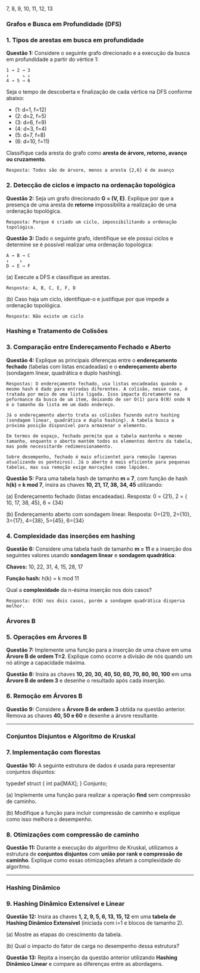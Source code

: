 7, 8, 9, 10, 11, 12, 13

### **Grafos e Busca em Profundidade (DFS)**

### **1. Tipos de arestas em busca em profundidade**

**Questão 1:** Considere o seguinte grafo direcionado e a execução da busca em profundidade a partir do vértice 1:

    1 → 2 → 3
    ↓     ↘︎ ↓
    4 → 5 → 6

Seja o tempo de descoberta e finalização de cada vértice na DFS conforme abaixo:

- (1: d=1, f=12)
- (2: d=2, f=5)
- (3: d=6, f=9)
- (4: d=3, f=4)
- (5: d=7, f=8)
- (6: d=10, f=11)

Classifique cada aresta do grafo como **aresta de árvore, retorno, avanço ou cruzamento**.

    Resposta: Todos são de árvore, menos a aresta {2,6} é de avanço


### **2. Detecção de ciclos e impacto na ordenação topológica**

**Questão 2:** Seja um grafo direcionado **G = (V, E)**. Explique por que a presença de uma aresta de **retorno** impossibilita a realização de uma ordenação topológica.

    Resposta: Porque é criado um ciclo, impossibilitando a ordenação topológica.

**Questão 3:** Dado o seguinte grafo, identifique se ele possui ciclos e determine se é possível realizar uma ordenação topológica:

    A → B → C
    ↓    ↓
    D → E → F

(a) Execute a DFS e classifique as arestas.

    Resposta: A, B, C, E, F, D

(b) Caso haja um ciclo, identifique-o e justifique por que impede a ordenação topológica.

    Resposta: Não existe um ciclo

### **Hashing e Tratamento de Colisões**

### **3. Comparação entre Endereçamento Fechado e Aberto**

**Questão 4:** Explique as principais diferenças entre o **endereçamento fechado** (tabelas com listas encadeadas) e o **endereçamento aberto** (sondagem linear, quadrática e duplo hashing).

    Respostas: O endereçamento fechado, usa listas encadeadas quando o mesmo hash é dado para entradas diferentes. A colisão, nesse caso, é tratada por meio de uma lista ligada. Isso impacta diretamente na peformance da busca de um item, deixando de ser O(1) para 0(N) onde N é o tamanho da lista em um dado endereço. 
    
    Já o endereçamento aberto trata as colisões fazendo outro hashing (sondagem linear, quadrática e duplo hashing). A tabela busca a próxima posição disponível para armazenar o elemento.
    
    Em termos de espaço, fechado permite que a tabela mantenha o mesmo tamanho, enquanto o aberto mantém todos os elementos dentro da tabela, mas pode necessitarde redimensionamento. 

    Sobre desempenho, fechado é mais eficientet para remoção (apenas atualizando os ponteiros). Já o aberto é mais eficiente para pequenas tabelas, mas sua remoção exige marcações como lápides. 



**Questão 5:** Para uma tabela hash de tamanho **m = 7**, com função de hash **h(k) = k mod 7**, insira as chaves **10, 21, 17, 38, 34, 45** utilizando:

(a) Endereçamento fechado (listas encadeadas).
    Resposta: 0 = {21}, 2 = { 10, 17, 38, 45}, 6 = {34}

(b) Endereçamento aberto com sondagem linear.
    Resposta: 0={21}, 2={10}, 3={17}, 4={38}, 5={45}, 6={34}

### **4. Complexidade das inserções em hashing**

**Questão 6:** Considere uma tabela hash de tamanho **m = 11** e a inserção dos seguintes valores usando **sondagem linear** e **sondagem quadrática**:

**Chaves:** 10, 22, 31, 4, 15, 28, 17

**Função hash:** h(k) = k mod 11

Qual a **complexidade** da n-ésima inserção nos dois casos?

    Resposta: O(N) nos dois casos, porém a sondagem quadrática dispersa melhor.

### **Árvores B**

### **5. Operações em Árvores B**

**Questão 7:** Implemente uma função para a inserção de uma chave em uma **Árvore B de ordem T=2**. Explique como ocorre a divisão de nós quando um nó atinge a capacidade máxima.

**Questão 8:** Insira as chaves **10, 20, 30, 40, 50, 60, 70, 80, 90, 100** em uma **Árvore B de ordem 3** e desenhe o resultado após cada inserção.

### **6. Remoção em Árvores B**

**Questão 9:** Considere a **Árvore B de ordem 3** obtida na questão anterior. Remova as chaves **40, 50 e 60** e desenhe a árvore resultante.

---

### **Conjuntos Disjuntos e Algoritmo de Kruskal**

### **7. Implementação com florestas**

**Questão 10:** A seguinte estrutura de dados é usada para representar conjuntos disjuntos:

typedef struct {
int pai[MAX];
} Conjunto;

(a) Implemente uma função para realizar a operação **find**  sem compressão de caminho.

(b) Modifique a função para incluir compressão de caminho e explique como isso melhora o desempenho.

### **8. Otimizações com compressão de caminho**

**Questão 11:** Durante a execução do algoritmo de Kruskal, utilizamos a estrutura de **conjuntos disjuntos** com **união por rank e compressão de caminho**. Explique como essas otimizações afetam a complexidade do algoritmo.

---

### **Hashing Dinâmico**

### **9. Hashing Dinâmico Extensível e Linear**

**Questão 12:** Insira as chaves **1, 2, 9, 5, 6, 13, 15, 12** em uma **tabela de Hashing Dinâmico Extensível** (iniciada com i=1 e blocos de tamanho 2).

(a) Mostre as etapas do crescimento da tabela.

(b) Qual o impacto do fator de carga no desempenho dessa estrutura?

**Questão 13:** Repita a inserção da questão anterior utilizando **Hashing Dinâmico Linear** e compare as diferenças entre as abordagens.